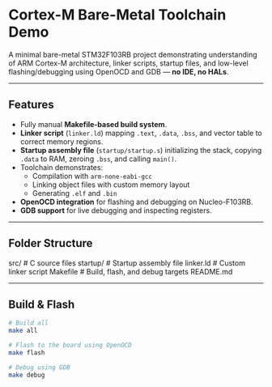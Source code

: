 # Cortex-M Bare-Metal Toolchain Demo

A minimal bare-metal STM32F103RB project demonstrating understanding of ARM Cortex-M architecture, linker scripts, startup files, and low-level flashing/debugging using OpenOCD and GDB — **no IDE, no HALs**.

---

## Features

- Fully manual **Makefile-based build system**.
- **Linker script** (`linker.ld`) mapping `.text`, `.data`, `.bss`, and vector table to correct memory regions.
- **Startup assembly file** (`startup/startup.s`) initializing the stack, copying `.data` to RAM, zeroing `.bss`, and calling `main()`.
- Toolchain demonstrates:
  - Compilation with `arm-none-eabi-gcc`
  - Linking object files with custom memory layout
  - Generating `.elf` and `.bin`
- **OpenOCD integration** for flashing and debugging on Nucleo-F103RB.
- **GDB support** for live debugging and inspecting registers.

---

## Folder Structure
src/ # C source files
startup/ # Startup assembly file
linker.ld # Custom linker script
Makefile # Build, flash, and debug targets
README.md



---

## Build & Flash

```bash
# Build all
make all

# Flash to the board using OpenOCD
make flash

# Debug using GDB
make debug

